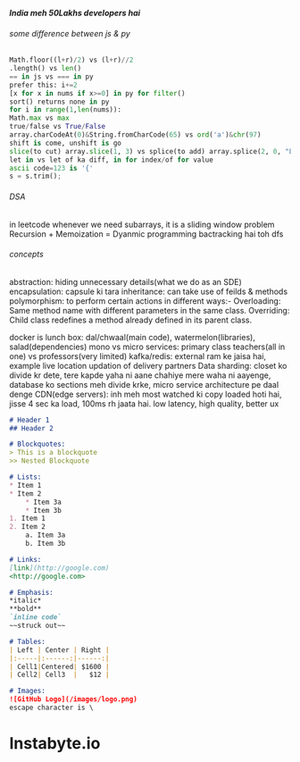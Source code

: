 ***India meh 50Lakhs developers hai***

###### some difference between js & py
```python
Math.floor((l+r)/2) vs (l+r)//2
.length() vs len()
== in js vs === in py
prefer this: i+=2
[x for x in nums if x>=0] in py for filter()
sort() returns none in py
for i in range(1,len(nums)):
Math.max vs max
true/false vs True/False
array.charCodeAt(0)&String.fromCharCode(65) vs ord('a')&chr(97)
shift is come, unshift is go
slice(to cut) array.slice(1, 3) vs splice(to add) array.splice(2, 0, "Lemon")
let in vs let of ka diff, in for index/of for value
ascii code=123 is '{'
s = s.trim();
```

###### DSA
in leetcode whenever we need subarrays, it is a sliding window problem
Recursion + Memoization = Dyanmic programming
bactracking hai toh dfs

###### concepts
abstraction: hiding unnecessary details(what we do as an SDE)
encapsulation: capsule ki tara
inheritance: can take use of feilds & methods
polymorphism: to perform certain actions in different ways:- 
Overloading: Same method name with different parameters in the same class. 
Overriding: Child class redefines a method already defined in its parent class.

docker is lunch box: dal/chwaal(main code), watermelon(libraries), salad(dependencies)
mono vs micro services: primary class teachers(all in one) vs professors(very limited)
kafka/redis: external ram ke jaisa hai, example live location updation of delivery partners
Data sharding: closet ko divide kr dete, tere kapde yaha ni aane chahiye mere waha ni aayenge, 
database ko sections meh divide krke, micro service architecture pe daal denge
CDN(edge servers): inh meh most watched ki copy loaded hoti hai, jisse 4 sec ka load, 100ms rh jaata hai. low latency, high quality, better ux

```markdown
# Header 1
## Header 2

# Blockquotes:
> This is a blockquote
>> Nested Blockquote

# Lists:
* Item 1
* Item 2
    * Item 3a
    * Item 3b
1. Item 1
2. Item 2
    a. Item 3a
    b. Item 3b

# Links:
[link](http://google.com)
<http://google.com>

# Emphasis:
*italic*
**bold**
`inline code`
~~struck out~~

# Tables:
| Left | Center | Right |
|:-----|:------:|------:|
| Cell1|Centered| $1600 |
| Cell2| Cell3  |   $12 |

# Images:
![GitHub Logo](/images/logo.png)
escape character is \
```
# Instabyte.io